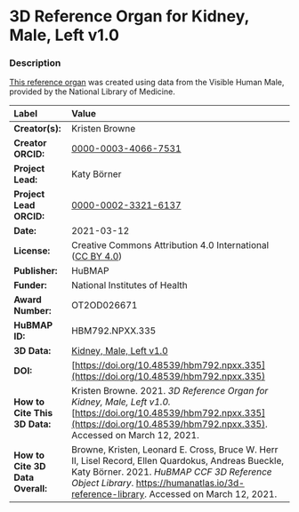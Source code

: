 # 3D Reference Organ for Kidney, Male, Left v1.0

### Description
[This reference organ](https://humanatlas.io/3d-reference-library) was created using data from the Visible Human Male, provided by the National Library of Medicine.

| Label | Value |
| :------------- |:-------------|
| **Creator(s):** | Kristen Browne |
| **Creator ORCID:** | [0000-0003-4066-7531](https://orcid.org/0000-0003-4066-7531) |
| **Project Lead:** | Katy B&ouml;rner |
| **Project Lead ORCID:** | [0000-0002-3321-6137](https://orcid.org/0000-0002-3321-6137) |
| **Date:** | 2021-03-12 |
| **License:** | Creative Commons Attribution 4.0 International ([CC BY 4.0](https://creativecommons.org/licenses/by/4.0/)) |
| **Publisher:** | HuBMAP |
| **Funder:** | National Institutes of Health |
| **Award Number:** | OT2OD026671 |
| **HuBMAP ID:** | HBM792.NPXX.335 |
| **3D Data:** | [Kidney, Male, Left v1.0](https://hubmapconsortium.github.io/ccf-releases/v1.0/models/VH_M_Kidney_Left.glb) |
| **DOI:** | [https://doi.org/10.48539/hbm792.npxx.335](https://doi.org/10.48539/hbm792.npxx.335) |
| **How to Cite This 3D Data:** | Kristen Browne. 2021. *3D Reference Organ for Kidney, Male, Left v1.0.* [https://doi.org/10.48539/hbm792.npxx.335](https://doi.org/10.48539/hbm792.npxx.335). Accessed on March 12, 2021. |
| **How to Cite 3D Data Overall:** | Browne, Kristen, Leonard E. Cross, Bruce W. Herr II, Lisel Record, Ellen Quardokus, Andreas Bueckle, Katy B&ouml;rner. 2021. *HuBMAP CCF 3D Reference Object Library*. https://humanatlas.io/3d-reference-library. Accessed on March 12, 2021. |